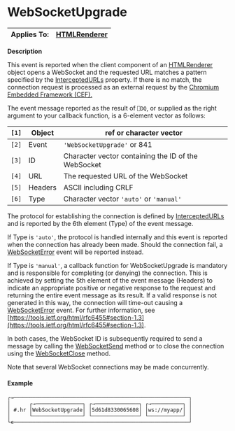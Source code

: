 




<h1 class="heading"><span class="name">WebSocketUpgrade</span></h1>

| Applies To: | [HTMLRenderer](./htmlrenderer.md) |
| --- | ---  |


**Description**


This event is reported when the client component of an [HTMLRenderer](./htmlrenderer.md) object opens a WebSocket and the requested URL matches a pattern specified by the [InterceptedURLs](./interceptedurls.md) property. If there is no match, the connection request is processed as an external request by the [Chromium Embedded Framework (CEF).](https://en.wikipedia.org/wiki/Chromium_Embedded_Framework)




The event message reported as the result of `⎕DQ`, or supplied as the right argument to your callback function, is a 6-element vector as follows:


| `[1]` | Object | ref or character vector |
| --- | --- | ---  |
| `[2]` | Event | `'WebSocketUpgrade'` or 841 |
| `[3]` | ID | Character vector containing the ID of the WebSocket |
| `[4]` | URL | The requested URL of the WebSocket |
| `[5]` | Headers | ASCII including CRLF |
| `[6]` | Type | Character vector `'auto'` or `'manual'` |



The protocol for establishing the connection is defined by [InterceptedURLs](./interceptedurls.md) and is reported by the 6th element (Type) of the event message.


If Type is `'auto'`, the protocol is handled internally and this event is reported when the connection has already been made. Should the connection fail, a [WebSocketError](websocketerror.md) event will be reported instead.


If Type is `'manual'`, a callback function for WebSocketUpgrade is mandatory and is responsible for completing (or denying) the connection. This is achieved by setting the 5th element of the event message (Headers) to indicate an appropriate positive or negative response to the request and returning the entire event message as its result. If a valid response is not generated in this way, the connection will time-out causing a [WebSocketError](websocketerror.md) event. For further information, see [https://tools.ietf.org/html/rfc6455#section-1.3](https://tools.ietf.org/html/rfc6455#section-1.3).


In both cases,  the WebSocket ID is subsequently required to send a message  by calling the [WebSocketSend](websocketsend.md) method or to close the connection using the   [WebSocketClose](websocketclose.md) method.


Note that several WebSocket connections may be made concurrently.

#### Example
```apl
┌→────────────────────────────────────────────────────────┐
│      ┌→───────────────┐ ┌→──────────────┐ ┌→──────────┐ │
│ #.hr │WebSocketUpgrade│ │5d61d8330065608│ │ws://myapp/│ │
│      └────────────────┘ └───────────────┘ └───────────┘ │
└∊────────────────────────────────────────────────────────┘

```


